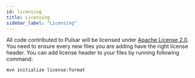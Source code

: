 ```yaml
---
id: licensing
title: Licensing
sidebar_label: "Licensing"
---
```


All code contributed to Pulsar will be licensed under [Apache License 2.0](https://www.apache.org/licenses/LICENSE-2.0). You need to ensure every new files you are adding have the right license header. You can add license header to your files by running following command:

```bash
mvn initialize license:format
```
